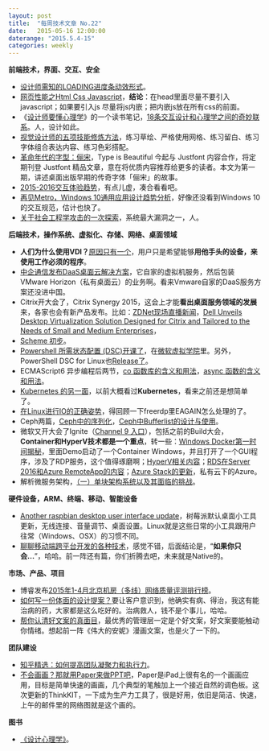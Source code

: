 ```yaml
---
layout: post
title:  "每周技术文章 No.22"
date:   2015-05-16 12:00:00
daterange: "2015.5.4-15"
categories: weekly
---
```

**前端技术，界面、交互、安全**

* [设计师需知的LOADING进度条动效形式](http://www.uisdc.com/common-loading-animation-design)。
* [网页性能之Html Css Javascript](http://www.alloyteam.com/2015/05/wang-ye-xing-neng-zhi-html-css-javascript/)，**结论**：在head里面尽量不要引入javascript；如果要引入js 尽量将js内嵌；把内嵌js放在所有css的前面。
* 《[设计师要懂心理学](http://book.douban.com/subject/23708491/)》的一个读书笔记，[18条交互设计和心理学之间的奇妙联系](http://www.woshipm.com/ucd/153105.html)。人，设计如此。
* [视觉设计师的五项技能修炼方法](http://www.uisdc.com/5-visual-design-in-practice)，练习草绘、严格使用网格、练习留白、练习字体组合表达内容、练习色彩搭配。
* [革命年代的字型：俪宋](http://www.typeisbeautiful.com/2015/05/9298/)，Type is Beautiful 今起与 Justfont 内容合作，将定期刊登 Justfont 精品文章，意在将优质内容推荐给更多的读者。本文为第一期，讲述桌面出版早期的传奇字体「俪宋」的故事。
* [2015-2016交互体验趋势](http://mux.baidu.com/?p=8242)，有点儿虚，凑合看看吧。
* [再见Metro，Windows 10通用应用设计趋势分析](http://isux.tencent.com/windows-10-design-trend.html)，好像还没看到Windows 10的交互规范，估计也快了。
* [关于社会工程学攻击的一次探索](http://security.zdnet.com.cn/security_zone/2015/0507/3052095.shtml)，系统最大漏洞之一，人。

**后端技术，操作系统、虚拟化、存储、网络、桌面领域**

* **人们为什么使用VDI？**[原因只有一个](http://www.brianmadden.com/blogs/brianmadden/archive/2015/05/06/why-do-people-use-vdi-one-reason.aspx)，用户只是希望能够**用他手头的设备，来使用工作必须的程序**。
* [中企通信发布DaaS桌面云解决方案](http://cio.zdnet.com.cn/cio/2015/0514/3052647.shtml)，它自家的虚拟机服务，然后包装VMware Horizon（私有桌面云）的业务啊。看来Vmware自家的DaaS服务方案还没进中国。
* Citrix开大会了，Citrix Synergy 2015，这会上才能**看出桌面服务领域的发展**来，各家也会有新产品发布。比如：[ZDNet现场直播新闻](http://server.zdnet.com.cn/server/2015/0507/3052138.shtml)，[Dell Unveils Desktop Virtualization Solution Designed for Citrix and Tailored to the Needs of Small and Medium Enterprises](http://vmblog.com/archive/2015/05/12/dell-unveils-desktop-virtualization-solution-designed-for-citrix-and-tailored-to-the-needs-of-small-and-medium-enterprises.aspx#.VVWsNfmqqE0)，
* [Scheme 初步](http://onevcat.com/2015/05/scheme/)。
* [Powershell 所需状态配置 (DSC)开课了](http://www.pstips.net/powershell-dsc-open-lesson.html)，在[微软虚拟学院](http://www.pstips.net/goto/http://www.microsoftvirtualacademy.com/training-courses/getting-started-with-powershell-desired-state-configuration-dsc-cn)里。另外，PowerShell DSC for Linux也[Release了](http://blogs.msdn.com/b/powershell/archive/2015/05/06/powershell-dsc-for-linux-is-now-available.aspx)。
* ECMAScript6 异步编程后两节，[co 函数库的含义和用法](http://www.ruanyifeng.com/blog/2015/05/co.html)，[async 函数的含义和用法](http://www.ruanyifeng.com/blog/2015/05/async.html)。
* [Kubernetes 的另一面](http://www.wzxue.com/kubernetes/)，以前大概看过**Kubernetes**，看来之前还是想简单了。
* [在Linux进行IO的正确姿势](http://www.ideawu.net/blog/archives/880.html)，得回顾一下freerdp里EAGAIN怎么处理的了。
* Ceph两篇，[Ceph中的序列化](https://www.ustack.com/blog/cephxuliehua/)，[Ceph中Bufferlist的设计与使用](https://www.ustack.com/blog/bufferlist/)。
* 微软又开大会了Ignite（[Channel 9 入口](http://channel9.msdn.com/Events/Ignite/2015)），包括之前的Build大会，**Container和HyperV技术都是一个重点**，转一些：[Windows Docker第一时间揭秘](http://markwin.blog.51cto.com/148406/1649973)，里面Demo启动了一个Container Windows，并且打开了一个GUI程序，涉及了RDP服务，这个值得琢磨啊；[HyperV相关内容](http://blogs.technet.com/b/virtualization/archive/2015/05/13/hyper-v-content-at-ignite.aspx)；[RDS在Server 2016和Azure RemoteApp的内容](http://blogs.msdn.com/b/rds/archive/2015/05/08/remote-desktop-services-and-azure-remoteapp-at-ignite.aspx)；[Azure Stack的更新](http://www.hyper-v.nu/archives/mscholman/2015/05/azure-stack-whats-new-and-whats-changed)，私有云下的Azure。
* 解析微服务架构，[（一）单块架构系统以及其面临的挑战](http://www.infoq.com/cn/articles/analysis-the-architecture-of-microservice-part-01)。

**硬件设备，ARM、终端、移动、智能设备**

* [Another raspbian desktop user interface update](https://www.raspberrypi.org/another-raspbian-desktop-user-interface-update/)，树莓派默认桌面小工具更新，无线连接、音量调节、桌面设置。Linux就是这些日常的小工具跟用户往常（Windows、OSX）的习惯不同。
* [聊聊移动端跨平台开发的各种技术](http://fex.baidu.com/blog/2015/05/cross-mobile/)，感觉不错，后面结论是，“**如果你只会...**”，哈哈。前一阵还有篇，你们折腾去吧，未来就是Native的。


**市场、产品、项目**

* 博睿发布[2015年1-4月北京机房（多线）网络质量评测排行榜](http://net.zdnet.com.cn/network_security_zone/2015/0508/3052195.shtml)。
* [如何写一份体面的设计提案？](http://www.uisdc.com/write-proper-design-proposal)要让客户意识到，他确实有病、得治，我这有能治病的药，大家都是这么吃好的。治病救人，钱不是个事儿，哈哈。
* [帮你认清好文案的真面目](http://www.uisdc.com/truth-of-the-great-copy)，最优秀的管理层一定是个好文案，好文案要能触动你情绪。想起前一阵《伟大的安妮》漫画文案，也是火了一下的。


**团队建设**

* [知乎精选：如何提高团队凝聚力和执行力](http://www.woshipm.com/discuss/152905.html)。
* [不会画画？那就用Paper来做PPT吧](http://www.pingwest.com/paper-think-kit/)，Paper是iPad上很有名的一个画画应用，目标是简单快速的画画，几个典型的笔触加上一个接近自然的调色板。这次更新的ThinkKIT，一下成为生产力工具了，很是好用，依旧是简洁、快速，上午的邮件里的网络图就是这个画的。


**图书**

* [《设计心理学》](http://www.duokan.com/book/66906)。


